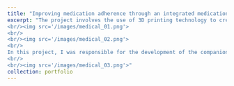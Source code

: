 ```yaml
---
title: "Improving medication adherence through an integrated medication"
excerpt: "The project involves the use of 3D printing technology to create a pillbox that can serve as a phone case and has an integrated polarizing system. This allows the smartphone camera to capture the interior of the pillbox. Additionally, a companion app is developed, utilizing image detection technology to determine the quantity and types of pills inside the pillbox. The app sends email reminders to users to take medication on time. The schematic diagram is as follows:
<br/><img src='/images/medical_01.png'>
<br/>
<br/><img src='/images/medical_02.png'>  
<br/>
In this project, I was responsible for the development of the companion app, integrating the YOLOv5s model as the underlying architecture and incorporating it into Android. Additionally, I handled the creation of the dataset and training of the model. It was my first time working on Android development, and although I encountered several challenges along the way, I managed to overcome them successfully. The app's performance is demonstrated as follows:
<br/>
<br/><img src='/images/medical_03.png'>"
collection: portfolio
---
```

